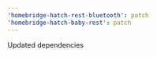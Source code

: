 ```yaml
---
'homebridge-hatch-rest-bluetooth': patch
'homebridge-hatch-baby-rest': patch
---
```


Updated dependencies
